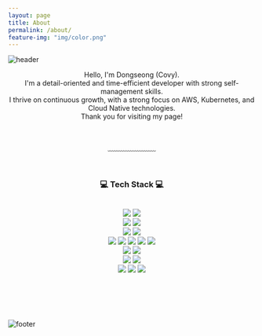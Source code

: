 ```yaml
---
layout: page
title: About
permalink: /about/
feature-img: "img/color.png"
---
```




![header](https://capsule-render.vercel.app/api?type=waving&&color=gradient&height=100&section=header&fontSize=90)

<div align="center">

<p>
  Hello, I'm Dongseong (Covy).<br/>
  I'm a detail-oriented and time-efficient developer with strong self-management skills.<br/>
  I thrive on continuous growth, with a strong focus on AWS, Kubernetes, and Cloud Native technologies.<br/>
  Thank you for visiting my page!
</p>

<br/>

﹏﹏﹏﹏﹏﹏﹏

<br/>

<h3>💻 Tech Stack 💻</h3>
<br/>
<img src="https://img.shields.io/badge/Java-007396?style=flat-square&logo=Java&logoColor=white"/>
<img src="https://img.shields.io/badge/Spring%20Boot-6DB33F?style=flat-square&logo=Spring%20Boot&logoColor=white"/>
<br/>
<img src="https://img.shields.io/badge/AWS-232F3E?style=flat-square&logo=Amazon%20AWS&logoColor=white"/>
<img src="https://img.shields.io/badge/GCP-4285F4?style=flat-square&logo=Google%20Cloud&logoColor=white"/>
<br/>
<img src="https://img.shields.io/badge/Docker-2496ED?style=flat-square&logo=Docker&logoColor=white"/>
<img src="https://img.shields.io/badge/Kubernetes-326CE5?style=flat-square&logo=Kubernetes&logoColor=white"/>
<br/>
<img src="https://img.shields.io/badge/GitHub%20Actions-2088FF?style=flat-square&logo=GitHub%20Actions&logoColor=white"/>
<img src="https://img.shields.io/badge/Jenkins-D24939?style=flat-square&logo=Jenkins&logoColor=white"/>
<img src="https://img.shields.io/badge/ArgoCD-EF7B4D?style=flat-square&logo=Argo&logoColor=white"/>
<img src="https://img.shields.io/badge/Terraform-7B42BC?style=flat-square&logo=Terraform&logoColor=white"/>
<img src="https://img.shields.io/badge/Vault-000000?style=flat-square&logo=Vault&logoColor=white"/>
<br/>
<img src="https://img.shields.io/badge/MariaDB-003545?style=flat-square&logo=MariaDB&logoColor=white"/>
<img src="https://img.shields.io/badge/MongoDB-47A248?style=flat-square&logo=MongoDB&logoColor=white"/>
<br/>
<img src="https://img.shields.io/badge/Linux-FCC624?style=flat-square&logo=Linux&logoColor=black"/>
<img src="https://img.shields.io/badge/MacOS-000000?style=flat-square&logo=Apple&logoColor=white"/>
<br/>
<img src="https://img.shields.io/badge/Notion-000000?style=flat-square&logo=Notion&logoColor=white"/>
<img src="https://img.shields.io/badge/Discord-5865F2?style=flat-square&logo=Discord&logoColor=white"/>
<img src="https://img.shields.io/badge/Jira-0052CC?style=flat-square&logo=Jira&logoColor=white"/>

<br/><br/>


</div>

<br/>

![footer](https://capsule-render.vercel.app/api?type=waving&&color=gradient&height=100&section=footer&fontSize=90)